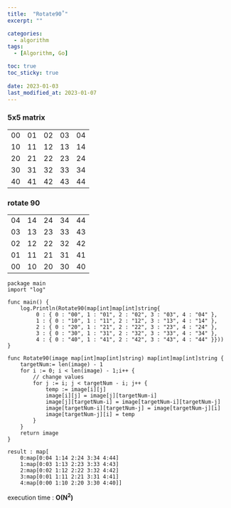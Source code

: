 ```yaml
---
title:  "Rotate90˚"
excerpt: ""

categories:
  - algorithm
tags:
  - [Algorithm, Go]

toc: true
toc_sticky: true
 
date: 2023-01-03
last_modified_at: 2023-01-07
---
```


### 5x5 matrix  

| | | | | |
|---|---|---|---|---|
|00|01|02|03|04|
|10|11|12|13|14|
|20|21|22|23|24|
|30|31|32|33|34|
|40|41|42|43|44|

### rotate 90   

| | | | | |
|---|---|---|---|---|
|04|14|24|34|44|
|03|13|23|33|43|
|02|12|22|32|42|
|01|11|21|31|41|
|00|10|20|30|40|


```
package main
import "log"

func main() {
    log.Println(Rotate90(map[int]map[int]string{
         0 : { 0 : "00", 1 : "01", 2 : "02", 3 : "03", 4 : "04" }, 
         1 : { 0 : "10", 1 : "11", 2 : "12", 3 : "13", 4 : "14" }, 
         2 : { 0 : "20", 1 : "21", 2 : "22", 3 : "23", 4 : "24" }, 
         3 : { 0 : "30", 1 : "31", 2 : "32", 3 : "33", 4 : "34" },
         4 : { 0 : "40", 1 : "41", 2 : "42", 3 : "43", 4 : "44" }}))
}

func Rotate90(image map[int]map[int]string) map[int]map[int]string {
    targetNum:= len(image) - 1
    for i := 0; i < len(image) - 1;i++ {
        // change values
        for j := i; j < targetNum - i; j++ {
            temp := image[i][j]
            image[i][j] = image[j][targetNum-i]
            image[j][targetNum-i] = image[targetNum-i][targetNum-j]
            image[targetNum-i][targetNum-j] = image[targetNum-j][i]
            image[targetNum-j][i] = temp
        }
    }
    return image
}
```

```
result : map[
    0:map[0:04 1:14 2:24 3:34 4:44] 
    1:map[0:03 1:13 2:23 3:33 4:43] 
    2:map[0:02 1:12 2:22 3:32 4:42] 
    3:map[0:01 1:11 2:21 3:31 4:41] 
    4:map[0:00 1:10 2:20 3:30 4:40]]

```


execution time : **O(N<sup>2</sup>)**